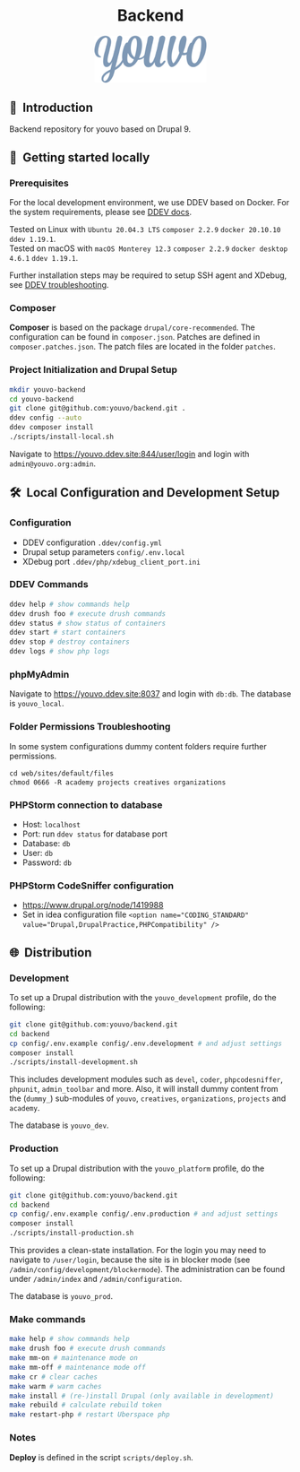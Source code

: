 <h1 align="center">Backend</h1>
<p align="center">
  <img width="200" src="/resources/logo.png">
</p>

## :wave: &nbsp;Introduction

Backend repository for youvo based on Drupal 9.

## :whale: &nbsp;Getting started locally

### Prerequisites

For the local development environment, we use DDEV based on Docker. For the system requirements, please see [DDEV docs](https://ddev.readthedocs.io/en/stable/).

Tested on Linux with `Ubuntu 20.04.3 LTS` `composer 2.2.9` `docker 20.10.10` `ddev 1.19.1`.  
Tested on macOS with `macOS Monterey 12.3` `composer 2.2.9` `docker desktop 4.6.1` `ddev 1.19.1`.

Further installation steps may be required to setup SSH agent and XDebug, see [DDEV troubleshooting](https://ddev.readthedocs.io/en/stable/users/troubleshooting/).

### Composer

**Composer** is based on the package `drupal/core-recommended`. The configuration can be found in `composer.json`. Patches are defined in `composer.patches.json`. The patch files are located in the folder `patches`.

### Project Initialization and Drupal Setup

```bash
mkdir youvo-backend
cd youvo-backend
git clone git@github.com:youvo/backend.git .
ddev config --auto
ddev composer install
./scripts/install-local.sh
```

Navigate to https://youvo.ddev.site:844/user/login and login with `admin@youvo.org:admin`.

## :hammer_and_wrench: &nbsp;Local Configuration and Development Setup

### Configuration

- DDEV configuration `.ddev/config.yml`
- Drupal setup parameters `config/.env.local`
- XDebug port `.ddev/php/xdebug_client_port.ini`

### DDEV Commands

```bash
ddev help # show commands help
ddev drush foo # execute drush commands
ddev status # show status of containers
ddev start # start containers
ddev stop # destroy containers
ddev logs # show php logs
```

### phpMyAdmin

Navigate to https://youvo.ddev.site:8037 and login with `db:db`. The database is `youvo_local`.

### Folder Permissions Troubleshooting

In some system configurations dummy content folders require further permissions.

```
cd web/sites/default/files
chmod 0666 -R academy projects creatives organizations
```

### PHPStorm connection to database

- Host: `localhost`
- Port: run `ddev status` for database port
- Database: `db`
- User: `db`
- Password: `db`

### PHPStorm CodeSniffer configuration

* https://www.drupal.org/node/1419988
* Set in idea configuration file `<option name="CODING_STANDARD" value="Drupal,DrupalPractice,PHPCompatibility" />`

## :globe_with_meridians: &nbsp;Distribution

### Development

To set up a Drupal distribution with the `youvo_development` profile, do the following:

```bash
git clone git@github.com:youvo/backend.git
cd backend
cp config/.env.example config/.env.development # and adjust settings
composer install
./scripts/install-development.sh
```

This includes development modules such as `devel`, `coder`, `phpcodesniffer`, `phpunit`, `admin_toolbar` and more. Also, it will install dummy content from the (`dummy_`) sub-modules of `youvo`, `creatives`, `organizations`, `projects` and `academy`.

The database is `youvo_dev`.

### Production

To set up a Drupal distribution with the `youvo_platform` profile, do the following:

```bash
git clone git@github.com:youvo/backend.git
cd backend
cp config/.env.example config/.env.production # and adjust settings
composer install
./scripts/install-production.sh
```

This provides a clean-state installation. For the login you may need to navigate to `/user/login`, because the site is in blocker mode (see `/admin/config/development/blockermode`). The administration can be found under `/admin/index` and `/admin/configuration`.

The database is `youvo_prod`.

### Make commands

```bash
make help # show commands help
make drush foo # execute drush commands
make mm-on # maintenance mode on
make mm-off # maintenance mode off
make cr # clear caches
make warm # warm caches
make install # (re-)install Drupal (only available in development)
make rebuild # calculate rebuild token
make restart-php # restart Uberspace php
```

### Notes

**Deploy** is defined in the script `scripts/deploy.sh`.
